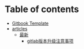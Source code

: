 # Table of contents

* [Gitbook Template](README.md)
* [articles](articles/README.md)
  * [最新](articles/latest/README.md)
    * [gitlab版本升级注意事项](articles/gitlab-version-upgrade-considerations-90-20241122-1-1-1732248748.md)